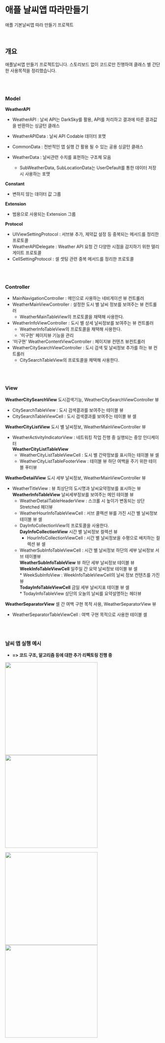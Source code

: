 # 애플 날씨앱 따라만들기

애플 기본날씨앱 따라 만들기 프로젝트

<br>

## 개요

애플날씨앱 만들기 프로젝트입니다. 스토리보드 없이 코드로만 진행하여 클래스 별 간단한 사용목적을 정리했습니다.

<br>
<br>

### Model

**WeatherAPI**
* WeatherAPI : 날씨 API는 DarkSky를 활용, API를 처리하고 결과에 따른 결과값을 반환하는 싱글턴 클래스
* WeatherAPIData : 날씨 API Codable 데이터 포맷

* CommonData : 전반적인 앱 실행 간 활용 될 수 있는 공용 싱글턴 클래스
* WeatherData : 날씨관련 수치를 표현하는 구조체 모음
  - SubWeatherData, SubLocationData는 UserDefault를 통한 데이터 저장 시 사용하는 포맷

**Constant**
* 변하지 않는 데이터 값 그룹

**Extension**
* 범용으로 사용되는 Extension 그룹

**Protocol**
* UIViewSettingProtocol : 서브뷰 추가, 제약값 설정 등 중복되는 메서드를 정리한 프로토콜
* WeatherAPIDelegate : Weather API 요청 간 다양한 시점을 감지하기 위한 델리게이트 프로토콜
* CellSettingProtocol : 셀 셋팅 관련 중복 메서드를 정리한 프로토콜 

<br>
<br>
  
### Controller

* MainNavigationController : 메인으로 사용하는 네비게이션 뷰 컨트롤러
* WeatherMainViewController : 설정한 도시 별 날씨 정보를 보여주는 뷰 컨트롤러
  -  WeatherMainTableView의 프로토콜을 채택해 사용한다.
* WeatherInfoViewController : 도시 별 상세 날씨정보를 보여주는 뷰 컨트롤러
  -  WeatherInfoTableView의 프로토콜을 채택해 사용한다.
  - '미구현' 페이지뷰 기능을 관리
* '미구현' WeatherContentViewController : 페이지뷰 컨텐츠 뷰컨트롤러
* WeatherCitySearchViewController : 도시 검색 및 날씨정보 추가를 하는 뷰 컨트롤러
  -  CitySearchTableView의 프로토콜을 채택해 사용한다.
  
<br>
<br>
  
### View

**WeatherCitySearchView** 도시검색기능, WeatherCitySearchViewController 뷰
* CitySearchTableView : 도시 검색결과를 보여주는 테이블 뷰
* CitySearchTableViewCell : 도시 검색결과를 보여주는 테이블 뷰 셀

**WeatherCityListView** 도시 별 날씨정보, WeatherMainViewController 뷰
* WeatherActivityIndicatorView : 네트워킹 작업 진행 중 실행되는 중앙 인디케이터<br>
    **WeatherCityListTableView**
    * WeatherCityListTableViewCell : 도시 별 간략정보를 표시하는 테이블 뷰 셀
    * WeatherCityListTableFooterView : 테이블 뷰 하단 여백을 주기 위한 테이블 푸터뷰

**WeatherDetailView** 도시 세부 날씨정보, WeatherMainViewController 뷰
* WeatherTitleView : 뷰 최상단의 도시명과 날씨요약정보를 표시하는 뷰<br>
    **WeatherInfoTableView** 날씨세부정보를 보여주는 메인 테이블 뷰
    * WeatherDetailTableHeaderView : 스크롤 시 높이가 변동되는 상단 Stretched 헤더뷰
    * WeatherHourInfoTableViewCell : 서브 콜렉션 뷰를 가진 시간 별 날씨정보 테이블 뷰 셀
     -  DayInfoCollectionView의 프로토콜을 사용한다.<br>
        **DayInfoCollectionView** 시간 별 날씨정보 컬렉션 뷰
        * HourInfoCollectionViewCell : 시간 별 날씨정보을 수평으로 배치하는 컬렉션 뷰 셀
    * WeatherSubInfoTableViewCell : 시간 별 날씨정보 하단의 세부 날씨정보 서브 테이블뷰<br>
        **WeatherSubInfoTableView** 뷰 하단 세부 날씨정보 테이블 뷰<br>
            **WeekInfoTableViewCell** 일주일 간 요약 날씨정보 테이블 뷰 셀<br>
            * WeekSubInfoView : WeekInfoTableViewCell의 날씨 정보 컨텐츠를 가진 뷰<br>
            **TodayInfoTableViewCell** 금일 세부 날씨지표 테이블 뷰 셀<br>
            * TodayInfoTableView 상단의 오늘의 날씨를 요약설명하는 헤더뷰<br>

**WeatherSeparatorView** 셀 간 여백 구현 목적 사용, WeatherSeparatorView 뷰
* WeatherSeparatorTableViewCell : 여백 구현 목적으로 사용한 테이블 셀 

<br>
<br>
  
### 날씨 앱 실행 예시
* **=> 코드 구조, 알고리즘 등에 대한 추가 리펙토링 진행 중**

<div>
<img width="300" src="https://user-images.githubusercontent.com/4410021/62603585-32e64a80-b931-11e9-88c3-86c960f40922.jpeg">      <img width="300" src="https://user-images.githubusercontent.com/4410021/62603608-3bd71c00-b931-11e9-8b46-ea0c7b2dfc79.jpeg"> 
</div>
<p>
<div>
<img width="300" src="https://user-images.githubusercontent.com/4410021/62603632-4691b100-b931-11e9-886e-3933d241a495.jpeg">      <img width="300" src="https://user-images.githubusercontent.com/4410021/62603642-4db8bf00-b931-11e9-9a8b-b8d58566f60a.jpeg">
</div>
